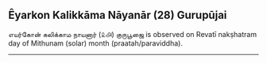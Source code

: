 ## Êyarkon Kalikkāma Nāyanār (28) Gurupūjai
எயர்கோன் கலிக்காம நாயனார் (௨௮) குருபூஜை is observed on Revatī nakṣhatram day of Mithunam (solar) month (praatah/paraviddha).



---
